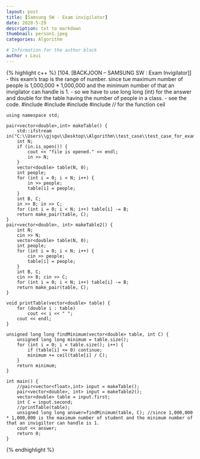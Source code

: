 ```yaml
---
layout: post
title: [Samsung SW - Exam invigilator]
date: 2020-5-29
description: txt to markdown
thumbnail: person1.jpeg
categories: Algorithm

# Information for the author block
author : Loui
---
```


{% highlight c++ %}
	﻿[104. [BACKJOON – SAMSUNG SW : Exam Invigilator]]
	- this exam’s trap is the range of number. since tue maximum number of people is 1,000,000 * 1,000,000 and the minimum number of that an invigilator can handle is 1.
	- so we have to use long long (int) for the answer and double for the table having the number of people in a class.
	- see the code.
	#include<iostream>
	#include<fstream>
	#include<vector>
	#include<cmath> // for the function ceil
	
	using namespace std;
	
	pair<vector<double>,int> makeTable() {
		std::ifstream in("C:\\Users\\gjsgu\\Desktop\\Algorithm\\test_case\\test_case_for_exam_invigilator.txt");
		int N;
		if (in.is_open()) {
			cout << "file is opened." << endl;
			in >> N;
		}
		vector<double> table(N, 0);
		int people;
		for (int i = 0; i < N; i++) {
			in >> people;
			table[i] = people;
		}
		int B, C;
		in >> B; in >> C;
		for (int i = 0; i < N; i++) table[i] -= B;
		return make_pair(table, C);
	}
	pair<vector<double>, int> makeTable2() {
		int N;
		cin >> N;
		vector<double> table(N, 0);
		int people;
		for (int i = 0; i < N; i++) {
			cin >> people;
			table[i] = people;
		}
		int B, C;
		cin >> B; cin >> C;
		for (int i = 0; i < N; i++) table[i] -= B;
		return make_pair(table, C);
	}
	
	void printTable(vector<double> table) {
		for (double i : table)
			cout << i << " ";
		cout << endl;
	}
	
	unsigned long long findMinimum(vector<double> table, int C) {
		unsigned long long minimum = table.size();
		for (int i = 0; i < table.size(); i++) {
			if (table[i] <= 0) continue;
			minimum += ceil(table[i] / C);
		}
		return minimum;
	}
	
	int main() {
		//pair<vector<float>,int> input = makeTable();
		pair<vector<double>, int> input = makeTable2();
		vector<double> table = input.first;
		int C = input.second;
		//printTable(table);
		unsigned long long answer=findMinimum(table, C); //since 1,000,000 * 1,000,000 is the maximum number of student and the minimum number of that an invigiltor can handle is 1. 
		cout << answer;
		return 0;
	}
	
	
{% endhighlight %}
